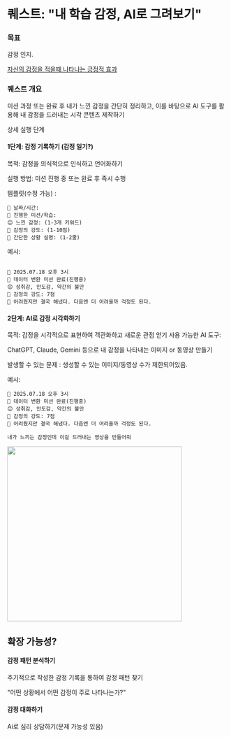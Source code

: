 # 퀘스트: "내 학습 감정, AI로 그려보기"

### 목표

감정 인지.

[자신의 감정을 적을때 나타나는 긍정적 효과](http://beyondtrauma.co.kr/bbs/board.php?bo_table=file&wr_id=35)

### 퀘스트 개요

미션 과정 또는 완료 후 내가 느낀 감정을 간단히 정리하고, 이를 바탕으로 AI 도구를 활용해 내 감정을 드러내는 시각 콘텐츠 제작하기

상세 실행 단계

#### 1단계: 감정 기록하기 (감정 일기?)

목적: 감정을 의식적으로 인식하고 언어화하기

실행 방법: 미션 진행 중 또는 완료 후 즉시 수행

템플릿(수정 가능) :

```
📅 날짜/시간:
🎯 진행한 미션/학습:
😊 느낀 감정: (1-3개 키워드)
💭 감정의 강도: (1-10점)
📝 간단한 상황 설명: (1-2줄)
```

예시:

```

📅 2025.07.18 오후 3시
🎯 데이터 변환 미션 완료(진행중)
😊 성취감, 안도감, 약간의 불안
💭 감정의 강도: 7점
📝 어려웠지만 결국 해냈다. 다음엔 더 어려울까 걱정도 된다.
```

#### 2단계: AI로 감정 시각화하기

목적: 감정을 시각적으로 표현하여 객관화하고 새로운 관점 얻기
사용 가능한 AI 도구:

ChatGPT, Claude, Gemini 등으로 내 감정을 나타내는 이미지 or 동영상 만들기

발생할 수 있는 문제 : 생성할 수 있는 이미지/동영상 수가 제한되어있음.

예시:

```
📅 2025.07.18 오후 3시
🎯 데이터 변환 미션 완료(진행중)
😊 성취감, 안도감, 약간의 불안
💭 감정의 강도: 7점
📝 어려웠지만 결국 해냈다. 다음엔 더 어려울까 걱정도 된다.

내가 느끼는 감정인데 이걸 드러내는 영상을 만들어줘
```

<img src="https://github.com/user-attachments/assets/6c652ce1-ab2f-4f11-bb02-d78342a1511a" width="400">

## 확장 가능성?

#### 감정 패턴 분석하기

주기적으로 작성한 감정 기록을 통하여 감정 패턴 찾기

"어떤 상황에서 어떤 감정이 주로 나타나는가?"

#### 감정 대화하기

Ai로 심리 상담하기(문제 가능성 있음)
